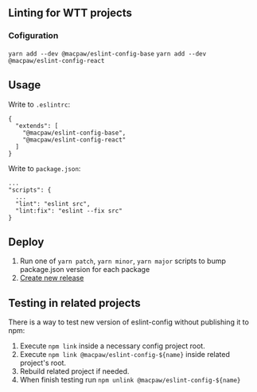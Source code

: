 ## Linting for WTT projects

### Cofiguration 

`yarn add --dev @macpaw/eslint-config-base`
`yarn add --dev @macpaw/eslint-config-react`

## Usage

Write to `.eslintrc`:

```
{
  "extends": [
    "@macpaw/eslint-config-base",  
    "@macpaw/eslint-config-react"  
  ]
}
```

Write to `package.json`:

```
...
"scripts": {
  ...
  "lint": "eslint src",
  "lint:fix": "eslint --fix src"  
}
```

## Deploy

1. Run one of `yarn patch`, `yarn minor`, `yarn major` scripts to bump package.json version for each package
2. [Create new release](https://github.com/MacPaw/eslint-config/releases/new)

## Testing in related projects
There is a way to test new version of eslint-config without publishing it to npm:

1. Execute `npm link` inside a necessary config project root.
2. Execute `npm link @macpaw/eslint-config-${name}` inside related project's root.
3. Rebuild related project if needed.
4. When finish testing run `npm unlink @macpaw/eslint-config-${name}`
